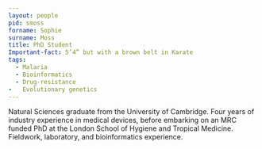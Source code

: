 ```yaml
---
layout: people
pid: smoss
forname: Sophie
surname: Moss
title: PhD Student
Important-fact: 5’4” but with a brown belt in Karate
tags:
  - Malaria
  - Bioinformatics
  - Drug-resistance
-	Evolutionary genetics
---
```

 
Natural Sciences graduate from the University of Cambridge. Four years of industry experience in medical devices, before embarking on an MRC funded PhD at the London School of Hygiene and Tropical Medicine. Fieldwork, laboratory, and bioinformatics experience.
